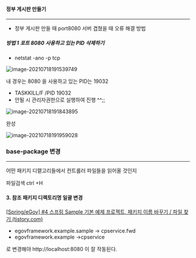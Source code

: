 #### 정부 게시판 만들기

---

* 정부 게시판 만들 때 port8080 서버 겹쳤을 때 오류 해결 방법 

[](https://aspring.tistory.com/aentry/Apache-Tomcat-%ED%8F%AC%ED%8A%B8-%EC%98%A4%EB%A5%98-%ED%95%B4%EA%B2%B0%ED%95%98%EA%B8%B0-Starting-Tomcat-v80-Server-at-localhost-has-encountered-a-ploblem-Port-8080-required-by-Tomcat-v80-Server-at-localhost-is-already-in-use)

##### 방법 1  포트 8080 사용하고 있는 PID 삭제하기 

* netstat -ano -p tcp



![image-20210718191539749](C:\Users\user\AppData\Roaming\Typora\typora-user-images\image-20210718191539749.png)

내 경우는 8080 을 사용하고 있는 PID는 19032 



* TASKKILL/F /PID 19032
* 안될 시 관리자권한으로 실행하여 진행 ^^;;

![image-20210718191843895](C:\Users\user\AppData\Roaming\Typora\typora-user-images\image-20210718191843895.png)



완성

![image-20210718191959028](C:\Users\user\AppData\Roaming\Typora\typora-user-images\image-20210718191959028.png)



### base-package 변경 

---

어떤 패키지 디렡고리들에서 컨트롤러 파일들을 읽어올 것인지 

파일검색 ctrl +H 



#### 3. 참조 패키지 디렉토리명 일괄 변경

[[Spring/eGov\] #4 스프링 Sample 기본 예제 프로젝트, 패키지 이름 바꾸기 / 파일 찾기 (tistory.com)](https://extsdd.tistory.com/100?category=851852)

* egovframework.example.sample -> cpservice.fwd
* egovframework.example ->cpservice

로 변경해야 http://localhost:8080 이 잘 작동된다. 